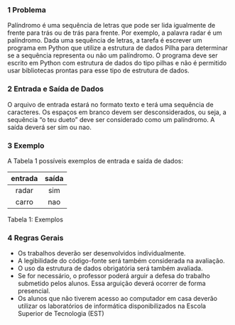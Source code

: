 ### 1  Problema
Palíndromo é uma sequência de letras que pode ser lida igualmente de frente para trás ou de trás
para frente. Por exemplo, a palavra radar é um palíndromo. Dada uma sequência de letras, a
tarefa é escrever um programa em Python que utilize a estrutura de dados Pilha para determinar
se a sequência representa ou não um palíndromo. O programa deve ser escrito em Python com
estrutura de dados do tipo pilhas e não é permitido usar bibliotecas prontas para esse tipo de
estrutura de dados.

### 2 Entrada e Saída de Dados
O arquivo de entrada estará no formato texto e terá uma sequência de caracteres. Os espaços em
branco devem ser desconsiderados, ou seja, a sequência “o teu dueto” deve ser considerado como
um palíndromo. A saída deverá ser sim ou nao.

### 3 Exemplo

A Tabela 1 possíveis exemplos de entrada e saída de dados:

entrada   | saída
:---------: | :------:
radar | sim
carro | nao

Tabela 1: Exemplos

### 4 Regras Gerais
- Os trabalhos deverão ser desenvolvidos individualmente.
- A legibilidade do código-fonte será também considerada na avaliação.
- O uso da estrutura de dados obrigatória será também avaliada.
- Se for necessário, o professor poderá arguir a defesa do trabalho submetido pelos alunos.
Essa arguição deverá ocorrer de forma presencial.
- Os alunos que não tiverem acesso ao computador em casa deverão utilizar os laboratórios
de informática disponibilizados na Escola Superior de Tecnologia (EST)
